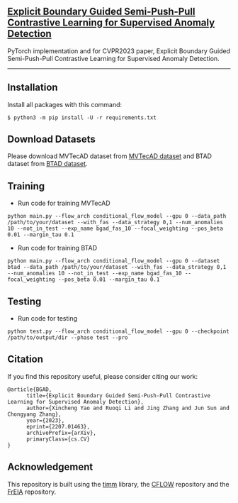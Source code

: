 ## [Explicit Boundary Guided Semi-Push-Pull Contrastive Learning for Supervised Anomaly Detection](https://arxiv.org/abs/2207.01463)

PyTorch implementation and for CVPR2023 paper, Explicit Boundary Guided Semi-Push-Pull Contrastive Learning for Supervised Anomaly Detection.

---

## Installation
Install all packages with this command:
```
$ python3 -m pip install -U -r requirements.txt
```

## Download Datasets
Please download MVTecAD dataset from [MVTecAD dataset](https://www.mvtec.com/de/unternehmen/forschung/datasets/mvtec-ad/) and BTAD dataset from [BTAD dataset](http://avires.dimi.uniud.it/papers/btad/btad.zip).


## Training
- Run code for training MVTecAD
```
python main.py --flow_arch conditional_flow_model --gpu 0 --data_path /path/to/your/dataset --with_fas --data_strategy 0,1 --num_anomalies 10 --not_in_test --exp_name bgad_fas_10 --focal_weighting --pos_beta 0.01 --margin_tau 0.1
```
- Run code for training BTAD
```
python main.py --flow_arch conditional_flow_model --gpu 0 --dataset btad --data_path /path/to/your/dataset --with_fas --data_strategy 0,1 --num_anomalies 10 --not_in_test --exp_name bgad_fas_10 --focal_weighting --pos_beta 0.01 --margin_tau 0.1
```

## Testing
- Run code for testing
```
python test.py --flow_arch conditional_flow_model --gpu 0 --checkpoint /path/to/output/dir --phase test --pro 
```


## Citation

If you find this repository useful, please consider citing our work:
```
@article{BGAD,
      title={Explicit Boundary Guided Semi-Push-Pull Contrastive Learning for Supervised Anomaly Detection}, 
      author={Xincheng Yao and Ruoqi Li and Jing Zhang and Jun Sun and Chongyang Zhang},
      year={2023},
      eprint={2207.01463},
      archivePrefix={arXiv},
      primaryClass={cs.CV}
}
```

## Acknowledgement

This repository is built using the [timm](https://github.com/rwightman/pytorch-image-models) library, the [CFLOW](https://github.com/gudovskiy/cflow-ad) repository and the [FrEIA](https://github.com/VLL-HD/FrEIA) repository.


